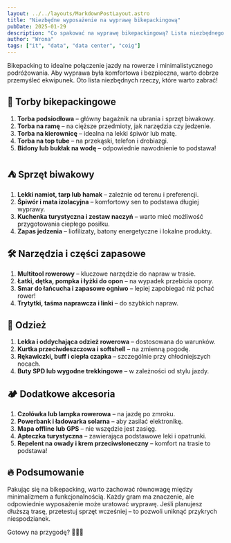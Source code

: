 ```yaml
---
layout: ../../layouts/MarkdownPostLayout.astro
title: "Niezbędne wyposażenie na wyprawę bikepackingową"
pubDate: 2025-01-29
description: "Co spakować na wyprawę bikepackingową? Lista niezbędnego sprzętu."
author: "Wrona"
tags: ["it", "data", "data center", "coig"]
---
```


Bikepacking to idealne połączenie jazdy na rowerze i minimalistycznego podróżowania. Aby wyprawa była komfortowa i bezpieczna, warto dobrze przemyśleć ekwipunek. Oto lista niezbędnych rzeczy, które warto zabrać!

## 🎒 Torby bikepackingowe

1. **Torba podsiodłowa** – główny bagażnik na ubrania i sprzęt biwakowy.
2. **Torba na ramę** – na cięższe przedmioty, jak narzędzia czy jedzenie.
3. **Torba na kierownicę** – idealna na lekki śpiwór lub matę.
4. **Torba na top tube** – na przekąski, telefon i drobiazgi.
5. **Bidony lub bukłak na wodę** – odpowiednie nawodnienie to podstawa!

## ⛺ Sprzęt biwakowy

1. **Lekki namiot, tarp lub hamak** – zależnie od terenu i preferencji.
2. **Śpiwór i mata izolacyjna** – komfortowy sen to podstawa długiej wyprawy.
3. **Kuchenka turystyczna i zestaw naczyń** – warto mieć możliwość przygotowania ciepłego posiłku.
4. **Zapas jedzenia** – liofilizaty, batony energetyczne i lokalne produkty.

## 🛠️ Narzędzia i części zapasowe

1. **Multitool rowerowy** – kluczowe narzędzie do napraw w trasie.
2. **Łatki, dętka, pompka i łyżki do opon** – na wypadek przebicia opony.
3. **Smar do łańcucha i zapasowe ogniwo** – lepiej zapobiegać niż pchać rower!
4. **Trytytki, taśma naprawcza i linki** – do szybkich napraw.

## 👕 Odzież

1. **Lekka i oddychająca odzież rowerowa** – dostosowana do warunków.
2. **Kurtka przeciwdeszczowa i softshell** – na zmienną pogodę.
3. **Rękawiczki, buff i ciepła czapka** – szczególnie przy chłodniejszych nocach.
4. **Buty SPD lub wygodne trekkingowe** – w zależności od stylu jazdy.

## 🏕️ Dodatkowe akcesoria

1. **Czołówka lub lampka rowerowa** – na jazdę po zmroku.
2. **Powerbank i ładowarka solarna** – aby zasilać elektronikę.
3. **Mapa offline lub GPS** – nie wszędzie jest zasięg.
4. **Apteczka turystyczna** – zawierająca podstawowe leki i opatrunki.
5. **Repelent na owady i krem przeciwsłoneczny** – komfort na trasie to podstawa!

## 🔥 Podsumowanie

Pakując się na bikepacking, warto zachować równowagę między minimalizmem a funkcjonalnością. Każdy gram ma znaczenie, ale odpowiednie wyposażenie może uratować wyprawę. Jeśli planujesz dłuższą trasę, przetestuj sprzęt wcześniej – to pozwoli uniknąć przykrych niespodzianek.

Gotowy na przygodę? 🚴‍♀️🔥
